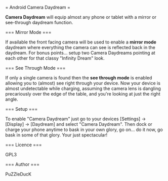 = Android Camera Daydream =

**Camera Daydream** will equip almost any phone or tablet with a mirror or see-through daydream function.

=== Mirror Mode ===

If available the front facing camera will be used to enable a **mirror mode** daydream where everything the camera can see is reflected back in the daydream. For bonus points... setup two Camera Daydreams pointing at each other for that classy "Infinity Dream" look.

=== See Through Mode ===

If only a single camera is found then the **see through mode** is enabled allowing you to (almost) see right through your device. Now your device is almost undetectable while charging, assuming the camera lens is dangling precariously over the edge of the table, and you're looking at just the right angle.

=== Setup ===

To enable "Camera Daydream" just go to your devices [Settings] -> [Display] -> [Daydream] and select "Camera Daydream". Then dock or charge your phone anytime to bask in your own glory, go on... do it now, go bask in some of that glory. Your just spectacular!

=== Licence === 

GPL3

=== Author ===

PuZZleDucK
